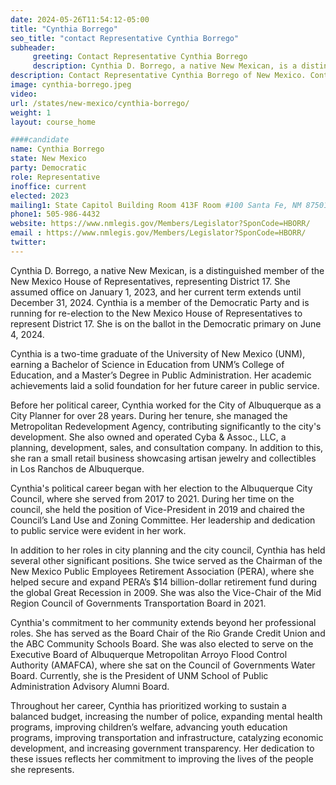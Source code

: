 ```yaml
---
date: 2024-05-26T11:54:12-05:00
title: "Cynthia Borrego"
seo_title: "contact Representative Cynthia Borrego"
subheader:
     greeting: Contact Representative Cynthia Borrego
     description: Cynthia D. Borrego, a native New Mexican, is a distinguished member of the New Mexico House of Representatives, representing District 17. She assumed office on January 1, 2023, and her current term extends until December 31, 2024.
description: Contact Representative Cynthia Borrego of New Mexico. Contact information for Cynthia Borrego includes email address, phone number, and mailing address.
image: cynthia-borrego.jpeg
video:
url: /states/new-mexico/cynthia-borrego/
weight: 1
layout: course_home

####candidate
name: Cynthia Borrego
state: New Mexico
party: Democratic
role: Representative
inoffice: current
elected: 2023
mailing1: State Capitol Building Room 413F Room #100 Santa Fe, NM 87501
phone1: 505-986-4432
website: https://www.nmlegis.gov/Members/Legislator?SponCode=HBORR/
email : https://www.nmlegis.gov/Members/Legislator?SponCode=HBORR/
twitter: 
---
```

Cynthia D. Borrego, a native New Mexican, is a distinguished member of the New Mexico House of Representatives, representing District 17. She assumed office on January 1, 2023, and her current term extends until December 31, 2024. Cynthia is a member of the Democratic Party and is running for re-election to the New Mexico House of Representatives to represent District 17. She is on the ballot in the Democratic primary on June 4, 2024.

Cynthia is a two-time graduate of the University of New Mexico (UNM), earning a Bachelor of Science in Education from UNM’s College of Education, and a Master’s Degree in Public Administration. Her academic achievements laid a solid foundation for her future career in public service.

Before her political career, Cynthia worked for the City of Albuquerque as a City Planner for over 28 years. During her tenure, she managed the Metropolitan Redevelopment Agency, contributing significantly to the city's development. She also owned and operated Cyba & Assoc., LLC, a planning, development, sales, and consultation company. In addition to this, she ran a small retail business showcasing artisan jewelry and collectibles in Los Ranchos de Albuquerque.

Cynthia's political career began with her election to the Albuquerque City Council, where she served from 2017 to 2021. During her time on the council, she held the position of Vice-President in 2019 and chaired the Council’s Land Use and Zoning Committee. Her leadership and dedication to public service were evident in her work.

In addition to her roles in city planning and the city council, Cynthia has held several other significant positions. She twice served as the Chairman of the New Mexico Public Employees Retirement Association (PERA), where she helped secure and expand PERA’s $14 billion-dollar retirement fund during the global Great Recession in 2009. She was also the Vice-Chair of the Mid Region Council of Governments Transportation Board in 2021.

Cynthia's commitment to her community extends beyond her professional roles. She has served as the Board Chair of the Rio Grande Credit Union and the ABC Community Schools Board. She was also elected to serve on the Executive Board of Albuquerque Metropolitan Arroyo Flood Control Authority (AMAFCA), where she sat on the Council of Governments Water Board. Currently, she is the President of UNM School of Public Administration Advisory Alumni Board.

Throughout her career, Cynthia has prioritized working to sustain a balanced budget, increasing the number of police, expanding mental health programs, improving children’s welfare, advancing youth education programs, improving transportation and infrastructure, catalyzing economic development, and increasing government transparency. Her dedication to these issues reflects her commitment to improving the lives of the people she represents.

